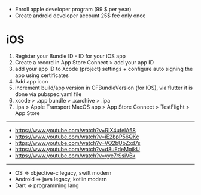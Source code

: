 - Enroll apple developer program (99 $ per year)
- Create android developer account 25$ fee only once

# iOS

1. Register your Bundle ID - ID for your iOS app
2. Create a record in App Store Connect > add your app ID
3. add your app ID to Xcode (project) settings + configure auto signing the app using certificates
4. Add app icon
5. increment build/app version in CFBundleVersion (for IOS), via flutter it is done via pubspec.yaml file
6. xcode > .app bundle > .xarchive > .ipa
7. .ipa > Apple Transport MacOS app > App Store Connect > TestFlight > App Store

---

- https://www.youtube.com/watch?v=RIX4ufelA58
- https://www.youtube.com/watch?v=iE2bpP56QKc
- https://www.youtube.com/watch?v=VQ2bUbZxd7s
- https://www.youtube.com/watch?v=d8uEdeMgikU
- https://www.youtube.com/watch?v=yye7rSsiV6k

---

- OS => objective-c legacy, swift modern
- Android => java legacy, kotlin modern
- Dart => programming lang
